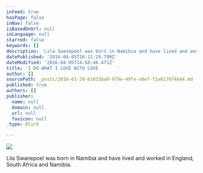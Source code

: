 ```yaml
---
inFeed: true
hasPage: false
inNav: false
isBasedOnUrl: null
inLanguage: null
starred: false
keywords: []
description: 'Lila Swanepoel was born in Namibia and have lived and worked in England, South Africa and Namibia.     '
datePublished: '2016-04-05T16:11:29.799Z'
dateModified: '2016-04-05T14:58:46.471Z'
title: 'I DO WHAT I LOVE WITH LOVE       '
author: []
sourcePath: _posts/2016-01-28-b1033ba0-979e-49fe-a8ef-f2a617974644.md
published: true
authors: []
publisher:
  name: null
  domain: null
  url: null
  favicon: null
_type: Blurb

---
```

![](https://the-grid-user-content.s3-us-west-2.amazonaws.com/9009fc38-380b-4b2c-8755-51a298353295.jpg)

Lila Swanepoel was born in Namibia and have lived and worked in England, South Africa and Namibia.